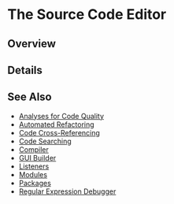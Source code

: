 The Source Code Editor
======================

## Overview




## Details




## See Also
* [Analyses for Code Quality](Analyses_for_Code_Quality.md)
* [Automated Refactoring](Automated_Refactoring.md)
* [Code Cross-Referencing](Code_Cross-Referencing.md)
* [Code Searching](Code_Searching.md)
* [Compiler](Compiler.md)
* [GUI Builder](GUI_Builder.md)
* [Listeners](Listeners.md)
* [Modules](Modules.md)
* [Packages](Packages.md)
* [Regular Expression Debugger](Regular_Expression_Debugger.md)

